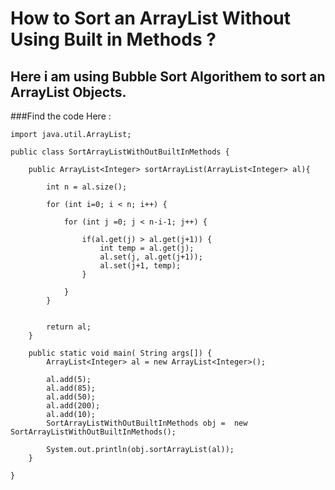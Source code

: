 #  How to Sort an ArrayList Without Using Built in Methods ?

## Here i am using Bubble Sort Algorithem to sort an ArrayList Objects.

###Find the code Here :

```
import java.util.ArrayList;

public class SortArrayListWithOutBuiltInMethods {
	
	public ArrayList<Integer> sortArrayList(ArrayList<Integer> al){
		
		int n = al.size();
		
		for (int i=0; i < n; i++) {
			
			for (int j =0; j < n-i-1; j++) {
				
				if(al.get(j) > al.get(j+1)) {
					int temp = al.get(j);
					al.set(j, al.get(j+1));
					al.set(j+1, temp);
				}
				
			}
		}
		
		
		return al;
	}

	public static void main( String args[]) {
		ArrayList<Integer> al = new ArrayList<Integer>();
		
		al.add(5);
		al.add(85);
		al.add(50);
		al.add(200);
		al.add(10);
		SortArrayListWithOutBuiltInMethods obj =  new SortArrayListWithOutBuiltInMethods();
		
		System.out.println(obj.sortArrayList(al));
	}	
	
}




```